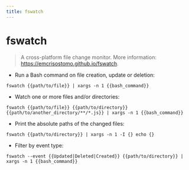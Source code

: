 ```yaml
---
title: fswatch
---
```

# fswatch

> A cross-platform file change monitor.
> More information: <https://emcrisostomo.github.io/fswatch>.

- Run a Bash command on file creation, update or deletion:

`fswatch {{path/to/file}} | xargs -n 1 {{bash_command}}`

- Watch one or more files and/or directories:

`fswatch {{path/to/file}} {{path/to/directory}} {{path/to/another_directory/**/*.js}} | xargs -n 1 {{bash_command}}`

- Print the absolute paths of the changed files:

`fswatch {{path/to/directory}} | xargs -n 1 -I {} echo {}`

- Filter by event type:

`fswatch --event {{Updated|Deleted|Created}} {{path/to/directory}} | xargs -n 1 {{bash_command}}`
